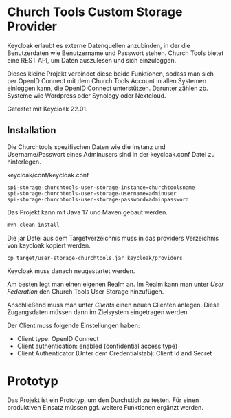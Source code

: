 # Church Tools Custom Storage Provider

Keycloak erlaubt es externe Datenquellen anzubinden, in der die Benutzerdaten wie Benutzername und Passwort stehen.
Church Tools bietet eine REST API, um Daten auszulesen und sich einzuloggen.

Dieses kleine Projekt verbindet diese beide Funktionen, sodass man sich per OpenID Connect mit dem Church Tools
Account in allen Systemen einloggen kann, die OpenID Connect unterstützen.
Darunter zählen zb. Systeme wie Wordpress oder Synology oder Nextcloud.

Getestet mit Keycloak 22.01.

## Installation

Die Churchtools spezifischen Daten wie die Instanz und Username/Passwort eines Adminusers sind in der keycloak.conf 
Datei zu hinterlegen.

keycloak/conf/keycloak.conf

```
spi-storage-churchtools-user-storage-instance=churchtoolsname
spi-storage-churchtools-user-storage-username=adminuser
spi-storage-churchtools-user-storage-password=adminpassword
```

Das Projekt kann mit Java 17 und Maven gebaut werden.

```bash
mvn clean install
```

Die jar Datei aus dem Targetverzeichnis muss in das providers Verzeichnis von keycloak kopiert werden.

```
cp target/user-storage-churchtools.jar keycloak/providers
```

Keycloak muss danach neugestartet werden.

Am besten legt man einen eigenen Realm an.
Im Realm kann man unter *User Federation* den Church Tools User Storage hinzufügen.

Anschließend muss man unter *Clients* einen neuen Clienten anlegen.
Diese Zugangsdaten müssen dann im Zielsystem eingetragen werden.

Der Client muss folgende Einstellungen haben:
 * Client type:  OpenID Connect
 * Client authentication: enabled (confidential access type)
 * Client Authenticator (Unter dem Credentialstab): Client Id and Secret


# Prototyp

Das Projekt ist ein Prototyp, um den Durchstich zu testen. 
Für einen produktiven Einsatz müssen ggf. weitere Funktionen ergänzt werden.